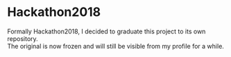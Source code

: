 # Hackathon2018
Formally Hackathon2018, I decided to graduate this project to its own repository.  
The original is now frozen and will still be visible from my profile for a while.  
